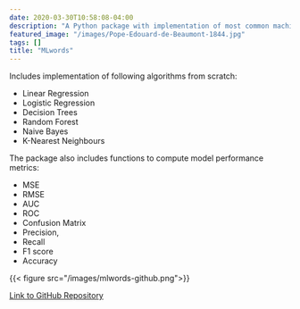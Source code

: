 ```yaml
---
date: 2020-03-30T10:58:08-04:00
description: "A Python package with implementation of most common machine learning algorithms from scratch"
featured_image: "/images/Pope-Edouard-de-Beaumont-1844.jpg"
tags: []
title: "MLwords"
---
```


Includes implementation of following algorithms from scratch:

* Linear Regression
* Logistic Regression
* Decision Trees
* Random Forest
* Naive Bayes
* K-Nearest Neighbours

The package also includes functions to compute model performance metrics:
* MSE
* RMSE
* AUC
* ROC
* Confusion Matrix
* Precision,
* Recall
* F1 score
* Accuracy

{{< figure src="/images/mlwords-github.png">}}

[Link to GitHub Repository](https://github.com/pkdism/mlwords)
